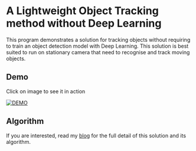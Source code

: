 # A Lightweight Object Tracking method without Deep Learning

This program demonstrates a solution for tracking objects without requiring to train an object detection model with Deep Learning. This solution is best suited to run on stationary camera that need to recognise and track moving objects.

## Demo
Click on image to see it in action     

[![DEMO](https://jixjiastorage.blob.core.windows.net/blog-resources/lightweight-object-tracking/featured.jpg)](https://youtu.be/k2qSYngrG-o)

## Algorithm

If you are interested, read my [blog](https://jixjia.com/2020/02/27/lightweight-object-tracking/) for the full detail of this solution and its algorithm.
